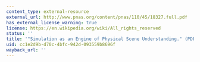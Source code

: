 ```yaml
---
content_type: external-resource
external_url: http://www.pnas.org/content/pnas/110/45/18327.full.pdf
has_external_license_warning: true
license: https://en.wikipedia.org/wiki/All_rights_reserved
status: ''
title: '"Simulation as an Engine of Physical Scene Understanding." (PDF - 2.0MB)'
uid: cc1e2d9b-d70c-4bfc-942d-093559b8696f
wayback_url: ''
---
```


